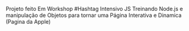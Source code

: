 Projeto feito Em Workshop #Hashtag Intensivo JS
Treinando Node.js e manipulação de Objetos para tornar uma Página Interativa e Dinamica (Pagina da Apple)
